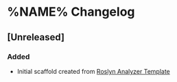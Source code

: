 <!-- Keep a Changelog guide -> https://keepachangelog.com -->

# %NAME% Changelog

## [Unreleased]
### Added
- Initial scaffold created from [Roslyn Analyzer Template](https://github.com/DeNA/RoslynAnalyzerTemplate)
